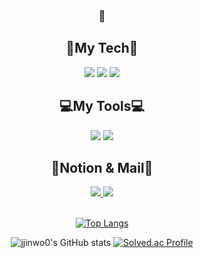 
<div align="center">
	
###   👋

<div align="center">
	<h2>👀My Tech👀</h2>
	<img src="https://img.shields.io/badge/Spring-6DB33F?style=for-the-badge&logo=Spring&logoColor=white" />
	<img src="https://img.shields.io/badge/Spring Boot-6DB33F?style=for-the-badge&logo=Spring Boot&logoColor=white" />
	<img src="https://img.shields.io/badge/MySQL-4479A1?style=for-the-badge&logo=MySQL&logoColor=white" />
</div>
	
<div align="center">
	<h2>💻My Tools💻</h2>
	<img src="https://img.shields.io/badge/Intellij IDEA-000000?style=for-the-badge&logo=Intellij IDEA&logoColor=white" />
	<img src="https://img.shields.io/badge/Visual Studio Code-007ACC?style=for-the-badge&logo=Visual Studio Code&logoColor=white" />
</div>
	
<div align="center">
	<h2>💌Notion & Mail💌</h2>
	<a href="https://spectacular-speedwell-eac.notion.site/for-Back-End-db10224d26b94ea796035c3cb4bec883">
		<img src="https://img.shields.io/badge/Notion-000000?style=for-the-badge&logo=Notion&logoColor=white" />
	</a>
	<img src="https://img.shields.io/badge/zvzv9808@gmail.com-EA4335?style=for-the-badge&logo=Gmail&logoColor=white" />
</div>
	
</div>

<br>
<div align="center">
	
[![Top Langs](https://github-readme-stats.vercel.app/api/top-langs/?username=jjinwo0&layout=compact)](https://github.com/jjinwo0/github-readme-stats)

</div>

<div align="center">

![jjinwo0's GitHub stats](https://github-readme-stats.vercel.app/api?username=jjinwo0&show_icons=true&theme=highcontrast)
[![Solved.ac Profile](http://mazassumnida.wtf/api/v2/generate_badge?boj=zvzv9808)](https://solved.ac/zvzv9808/)

</div>

<!--
**jjinwo0/jjinwo0** is a ✨ _special_ ✨ repository because its `README.md` (this file) appears on your GitHub profile.

Here are some ideas to get you started:

- 🔭 I’m currently working on ...
- 🌱 I’m currently learning ...
- 👯 I’m looking to collaborate on ...
- 🤔 I’m looking for help with ...
- 💬 Ask me about ...
- 📫 How to reach me: ...
- 😄 Pronouns: ...
- ⚡ Fun fact: ...
-->
